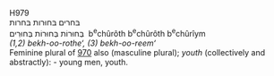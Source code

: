 <body>
  <p>H979<br>  בּחרים    בּחוּרות    בּחרות  <br> בְּחוּרוֹת  בְּחוּרוֹת  בְּחוּרִים  ‎  b<sup>e</sup>chûrôth  b<sup>e</sup>chûrôth  b<sup>e</sup>chûrı̂ym  <br><i>(1,2)</i> <i>bekh-oo-rothe‘,</i> <i>(3)</i> <i>bekh-oo-reem‘ </i><br>Feminine plural of <a href="h0970.htm">970</a>  also (masculine plural); <i>youth</i> (collectively and abstractly): - young men, youth.<br></p>
 </body>